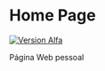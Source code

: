 # Home Page
[![Version Alfa](https://img.shields.io/badge/version-alfa-yellow.svg)](http://github.com/Rodrigo54/ordenacao_de_strings)


Página Web pessoal 
